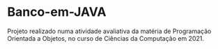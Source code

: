 # Banco-em-JAVA
Projeto realizado numa atividade avaliativa da matéria de Programação Orientada a Objetos, no curso de Ciências da Computação em 2021.
